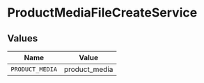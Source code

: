 # ProductMediaFileCreateService


## Values

| Name            | Value           |
| --------------- | --------------- |
| `PRODUCT_MEDIA` | product_media   |